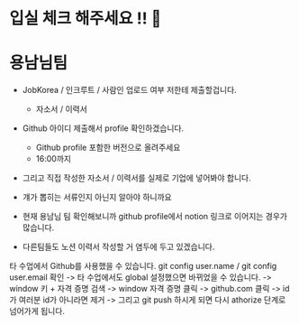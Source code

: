 # 입실 체크 해주세요 !! 💌
# 용남님팀
  - JobKorea / 인크루트 / 사람인 업로드 여부 저한테 제출할겁니다.
    - 자소서 / 이력서
  - Github 아이디 제출해서 profile 확인하겠습니다.
    - Github profile 포함한 버전으로 올려주세요
    - 16:00까지
  - 그리고 직접 작성한 자소서 / 이력서를 실제로 기업에 넣어봐야 합니다.
  - 걔가 뽑히는 서류인지 아닌지 알아야 하니까요

  - 현재 용남님 팀 확인해보니까 github profile에서 notion 링크로 이어지는 경우가 많습니다.
  - 다른팀들도 노션 이력서 작성할 거 염두에 두고 있겠습니다.

타 수업에서 Github를 사용했을 수 있습니다.
git config user.name / git config user.email 확인
-> 타 수업에서도 global 설정했으면 바뀌었을 수 있습니다.
-> window 키 + 자격 증명 검색
-> window 자격 증명 클릭 -> github.com 클릭
-> id가 여러분 id가 아니라면 제거
-> 그리고 git push 하시게 되면 다시 athorize 단계로 넘어가게 됩니다.
